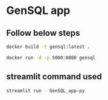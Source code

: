 # GenSQL app
## Follow below steps

```bash
docker build -t gensql:latest .
```

```bash
docker run -d -p 5000:8080 gensql
```

## streamlit command used
```bash
streamlit run - GenSQL_app-py
```
